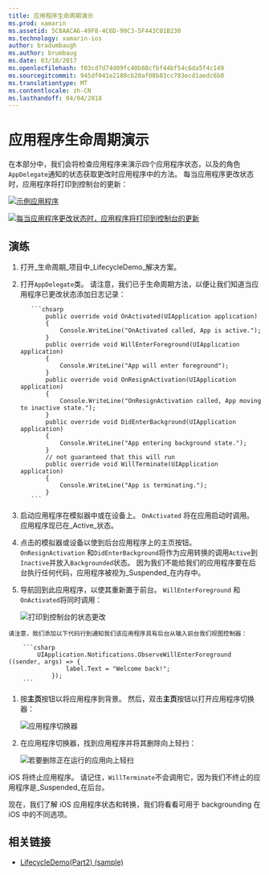 ```yaml
---
title: 应用程序生命周期演示
ms.prod: xamarin
ms.assetid: 5C8AACA6-49F8-4C6D-99C3-5F443C01B230
ms.technology: xamarin-ios
author: bradumbaugh
ms.author: brumbaug
ms.date: 03/18/2017
ms.openlocfilehash: f03cd7d74d09fc40b88cfbf44bf54c6da5f4c149
ms.sourcegitcommit: 945df041e2180cb20af08b83cc703ecd1aedc6b0
ms.translationtype: MT
ms.contentlocale: zh-CN
ms.lasthandoff: 04/04/2018
---
```

# <a name="application-lifecycle-demo"></a>应用程序生命周期演示

在本部分中，我们会将检查应用程序来演示四个应用程序状态，以及的角色`AppDelegate`通知的状态获取更改时应用程序中的方法。 每当应用程序更改状态时，应用程序将打印到控制台的更新：

 [![](application-lifecycle-demo-images/image3.png "示例应用程序")](application-lifecycle-demo-images/image3.png#lightbox)

 [![](application-lifecycle-demo-images/image4.png "每当应用程序更改状态时，应用程序将打印到控制台的更新")](application-lifecycle-demo-images/image4.png#lightbox)

## <a name="walkthrough"></a>演练


  1. 打开_生命周期_项目中_LifecycleDemo_解决方案。
  1. 打开`AppDelegate`类。 请注意，我们已于生命周期方法，以便让我们知道当应用程序已更改状态添加日志记录：

            ```chsarp
                public override void OnActivated(UIApplication application)
                {
                    Console.WriteLine("OnActivated called, App is active.");
                }
                public override void WillEnterForeground(UIApplication application)
                {
                    Console.WriteLine("App will enter foreground");
                }
                public override void OnResignActivation(UIApplication application)
                {
                    Console.WriteLine("OnResignActivation called, App moving to inactive state.");
                }
                public override void DidEnterBackground(UIApplication application)
                {
                    Console.WriteLine("App entering background state.");
                }
                // not guaranteed that this will run
                public override void WillTerminate(UIApplication application)
                {
                    Console.WriteLine("App is terminating.");
                }
            ```

  1. 启动应用程序在模拟器中或在设备上。 `OnActivated` 将在应用启动时调用。 应用程序现已在_Active_状态。
  1. 点击的模拟器或设备以使到后台应用程序上的主页按钮。 `OnResignActivation` 和`DidEnterBackground`将作为应用转换的调用`Active`到`Inactive`并放入`Backgrounded`状态。 因为我们不能给我们的应用程序要在后台执行任何代码，应用程序被视为_Suspended_在内存中。
  1. 导航回到此应用程序，以使其重新置于前台。 `WillEnterForeground` 和`OnActivated`将同时调用：

        ![](application-lifecycle-demo-images/image4.png "打印到控制台的状态更改")

    请注意，我们添加以下代码行到通知我们该应用程序具有后台从输入前台我们视图控制器：

        ```csharp
            UIApplication.Notifications.ObserveWillEnterForeground ((sender, args) => {
                    label.Text = "Welcome back!";
                });
        ```

1. 按**主页**按钮以将应用程序到背景。 然后，双击**主页**按钮以打开应用程序切换器：
    
    ![](application-lifecycle-demo-images/app-switcher-.png "应用程序切换器")
  
1. 在应用程序切换器，找到应用程序并将其删除向上轻扫：
    
    ![](application-lifecycle-demo-images/app-switcher-swipe-.png "若要删除正在运行的应用向上轻扫") 
    
iOS 将终止应用程序。 请记住，`WillTerminate`不会调用它，因为我们不终止的应用程序是_Suspended_在后台。

现在，我们了解 iOS 应用程序状态和转换，我们将看看可用于 backgrounding 在 iOS 中的不同选项。



## <a name="related-links"></a>相关链接

- [LifecycleDemo(Part2) (sample)](https://developer.xamarin.com/samples/monotouch/LifecycleDemo/)
